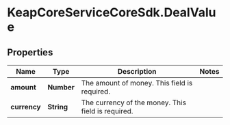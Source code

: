 # KeapCoreServiceCoreSdk.DealValue

## Properties

Name | Type | Description | Notes
------------ | ------------- | ------------- | -------------
**amount** | **Number** | The amount of money. This field is required. | 
**currency** | **String** | The currency of the money. This field is required. | 


